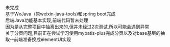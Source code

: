 未完成  
基于WxJava（原weixin-java-tools)和spring boot完成  
后端Java功能基本实现,前端代码暂未处理  
因为是从完整项目中抽离出来的,但并未经过2次测试,所以可能会遇到异常  
关于分页问题,目前正在尝试学习使用mybatis-plus完成分页以及对base基层的抽取--前端准备换成elementUI实现
